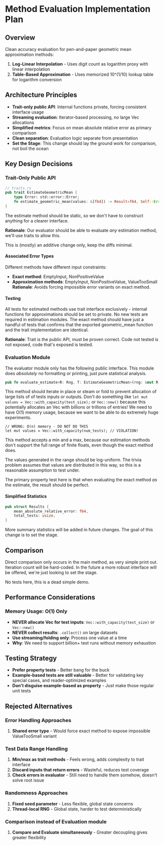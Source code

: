 # Method Evaluation Implementation Plan

## Overview

Clean accuracy evaluation for pen-and-paper geometric mean approximation methods:
1. **Log-Linear Interpolation** - Uses digit count as logarithm proxy with linear interpolation
2. **Table-Based Approximation** - Uses memorized 10^(1/10) lookup table for logarithm conversion

## Architecture Principles

- **Trait-only public API**: Internal functions private, forcing consistent interface usage
- **Streaming evaluation**: Iterator-based processing, no large Vec allocations
- **Simplified metrics**: Focus on mean absolute relative error as primary comparison
- **Clean separation**: Evaluation logic separate from presentation
- **Set the Stage**: This change should lay the ground work for comparison, not boil the ocean

## Key Design Decisions

### Trait-Only Public API
```rust
// traits.rs
pub trait EstimateGeometricMean {
    type Error: std::error::Error;
    fn estimate_geometric_mean(values: &[f64]) -> Result<f64, Self::Error>;
}
```
The estimate method should be static, so we don't have to construct anything for a clearer interface.

**Rationale**: Our evaluator should be able to evaluate _any_ estimation method, we'll use traits to allow this.

This is (mostly) an additive change only, keep the diffs minimal.

#### Associated Error Types
Different methods have different input constraints:
- **Exact method**: EmptyInput, NonPositiveValue
- **Approximation methods**: EmptyInput, NonPositiveValue, ValueTooSmall
**Rationale**: Avoids forcing impossible error variants on exact method.

#### Testing

All tests for estimated methods use trait interface exclusively - internal functions for approximations should be set to private.
No new tests are required in estimation modules.
The exact method should have just a handful of tests that confirms that the exported geometric_mean function and the trait implementation are identical.

**Rationale**: Trait is the public API, must be proven correct. Code not tested is not exposed, code that's exposed is tested.

### Evaluation Module

The evaluator module only has the following public interface.
This module does _absolutely no_ formatting or printing, just pure statistical analysis.

```rust
pub fn evaluate_estimate<R: Rng, T: EstimateGeometricMean>(rng: &mut R, min: f64, max: f64, num_tests: usize) -> Results
```

This method should iterate in place or steam or fold to prevent allocation of large lists of of tests inputs or outputs.
Don't do something like `let mut values = Vec::with_capacity(test_size);` or `Vec::new()` because this potentially allocates an Vec with billions or trillions of entries!
We need to have O(1) memory usage, because we want to be able to do extremely huge experiments.

```
// WRONG: O(n) memory - DO NOT DO THIS
let mut values = Vec::with_capacity(num_tests); // VIOLATION!
```

This method accepts a min and a max, because our estimation methods don't support the full range of finite floats, even though the exact method does.

The values generated in the range should be log-uniform.
The trivia problem assumes that values are distributed in this way, so this is a reasonable assumption to test under.

The primary property test here is that when evaluating the exact method _as_ the estimate, the result should be perfect.

#### Simplified Statistics
```rust
pub struct Results {
    mean_absolute_relative_error: f64,
    total_tests: usize,
}
```

More summary statistics will be added in future changes.
The goal of this change is to set the stage.

## Comparison

Direct comparison only occurs in the main method, as very simple print out.
Iteration count will be hard-coded.
In the future a more robust interface will be offered, we're just looking to set the stage.

No tests here, this is a dead simple demo.

## Performance Considerations

### Memory Usage: O(1) Only
- **NEVER allocate Vec for test inputs**: `Vec::with_capacity(test_size)` or `Vec::new()`
- **NEVER collect results**: `.collect()` on large datasets
- **Use streaming/folding only**: Process one value at a time
- **Why**: We need to support billion+ test runs without memory exhaustion

## Testing Strategy
- **Prefer property tests** - Better bang for the buck
- **Example-based tests are still valuable** - Better for validating key special cases, and reader-optimized examples
- **Don't disguise example-based as property** - Just make those regular unit tests

## Rejected Alternatives

### Error Handling Approaches
1. **Shared error type** - Would force exact method to expose impossible ValueTooSmall variant

### Test Data Range Handling
1. **Min/max as trait methods** - Feels wrong, adds complexity to trait interface
2. **Discard inputs that return errors** - Wasteful, reduces test coverage
3. **Check errors in evaluator** - Still need to handle them somehow, doesn't solve root issue

### Randomness Approaches
1. **Fixed seed parameter** - Less flexible, global state concerns
2. **Thread-local RNG** - Global state, harder to test deterministically

### Comparison instead of Evaluation module
1. **Compare and Evaluate simultaneously** - Greater decoupling gives greater flexibility
